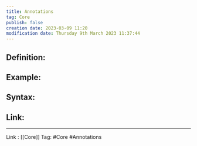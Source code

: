 ```yaml
---
title: Annotations
tag: Core
publish: false
creation date: 2023-03-09 11:20
modification date: Thursday 9th March 2023 11:37:44
---
```


## Definition:
## Example:
## Syntax:
## Link:
---
Link : [[Core]]
Tag: #Core #Annotations
